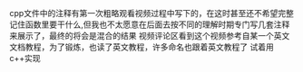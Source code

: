 cpp文件中的注释有第一次粗略观看视频过程中写下的，在这时甚至还不希望完整记住函数里要干什么,但我也不太愿意在后面去按不同的理解时期专门写几套注释来展示了，最终的将会是混合的结果
视频评论区看到这个视频参考自某一个英文文档教程，为了锻炼，也读了英文教程，许多命名也跟着英文教程了
试着用c++实现